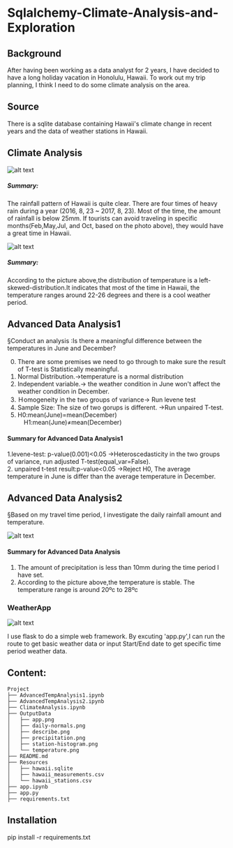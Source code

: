 # Sqlalchemy-Climate-Analysis-and-Exploration


## Background
After having been working as a data analyst for 2 years, I have decided to have a long holiday vacation in Honolulu, Hawaii. To work out my trip planning, I think I need to do some climate analysis on the area. 

## Source

There is a sqlite database containing Hawaii's climate change in recent years and the data of weather stations in Hawaii.      


## Climate Analysis

![alt text](https://github.com/LynHJ/Sqlalchemy-Climate-Analysis-and-Exploration/blob/fa1724651f8ac36d435ef7ca1902a31aba8714b8/OutputData/precipitation.png)

##### Summary:
The rainfall pattern of Hawaii is quite clear. There are four times of heavy rain during a year (2016, 8, 23 ~ 2017, 8, 23). Most of the time, the amount of rainfall is below 25mm. If tourists can avoid traveling in specific months(Feb,May,Jul, and Oct, based on the photo above), they would have a great time in Hawaii.


![alt text](https://github.com/LynHJ/Sqlalchemy-Climate-Analysis-and-Exploration/blob/fa1724651f8ac36d435ef7ca1902a31aba8714b8/OutputData/station-histogram.png)

##### Summary:
According to the picture above,the distribution of temperature is a left-skewed-distribution.It indicates that most of the time in Hawaii, the temperature ranges around 22-26 degrees​ and ​​there is a cool weather period.


## Advanced Data Analysis1

§Conduct an analysis :Is there a meaningful difference between the temperatures in June and December?  
  
0. There are some premises we need to go through to make sure the result of T-test is Statistically meaningful.  
1. Normal Distribution.->temperature is a normal distribution  
2. Independent variable.-> the weather condition in June won't affect the weather condition in December.  
3. Ｈomogeneity in the two groups of variance-> Run levene test  
4. Sample Size: The size of two gorups is different. ->Run unpaired T-test.   
5. H0:mean(June)=mean(December)  
&emsp;H1:mean(June)≠mean(December)

#### Summary for Advanced Data Analysis1
1.levene-test: p-value(0.001)<0.05  ->Heteroscedasticity in the two groups of variance, run adjusted T-test(equal_var=False).  
2. unpaired t-test result:p-value<0.05 ->Reject H0, The average temperature in June is differ than the average temperature in December.
  

## Advanced Data Analysis2

§Based on my travel time period, I investigate the daily rainfall amount and temperature.
 
![alt text](https://github.com/LynHJ/Sqlalchemy-Climate-Analysis-and-Exploration/blob/450c53707646bbf2ac81fcbc325bc7352d6ccd37/OutputData/daily-normals.png)  

#### Summary for Advanced Data Analysis
1. The amount of precipitation is less than 10mm during the time period I have set.
2. According to the picture above,the temperature is stable. The temperature range is around 20ºc to 28ºc


### WeatherApp
![alt text](https://github.com/LynHJ/Sqlalchemy-Climate-Analysis-and-Exploration/blob/5b71fd4f3d2121b29013dfdfcf2d6b3c54a208fd/OutputData/app.png)

I use flask to do a simple web framework.
By excuting 'app.py',I can run the route to get basic weather data or input Start/End date to get specific time period weather data.

## Content:
```
Project  
├── AdvancedTempAnalysis1.ipynb
├── AdvancedTempAnalysis2.ipynb
├── ClimateAnalysis.ipynb
├── OutputData
│   ├── app.png
│   ├── daily-normals.png
│   ├── describe.png
│   ├── precipitation.png
│   ├── station-histogram.png
│   └── temperature.png
├── README.md
├── Resources
│   ├── hawaii.sqlite
│   ├── hawaii_measurements.csv
│   └── hawaii_stations.csv
├── app.ipynb
├── app.py
├── requirements.txt

```

## Installation

pip install -r requirements.txt







